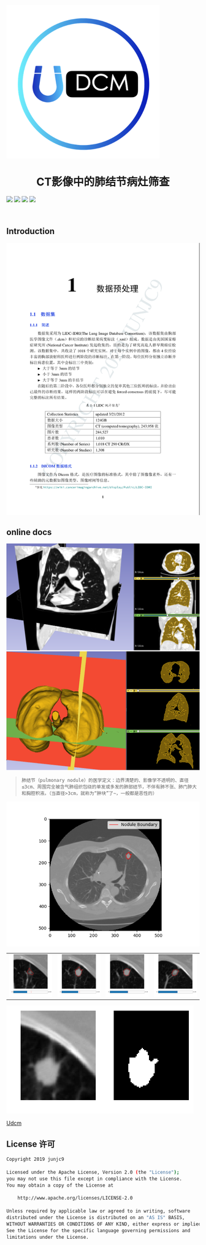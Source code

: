 

<img src="docs/img/@512.png" align="center" width="400"></img>


<h1 align="center">CT影像中的<strong>肺结节</strong>病灶筛查</h1>


![](https://img.shields.io/badge/dataset-LIDC_IDRI-blueviolet.svg)
![](https://img.shields.io/badge/size-124_GB-orange.svg)
![](https://img.shields.io/badge/model-inception_resnet_v2-blue.svg)
![](https://img.shields.io/badge/author-junjc9-red.svg)

</br>

## Introduction

![](docs/img/ex.png)

## online docs

![](docs/img/3d.png)
![](docs/img/d.png)

>     肺结节（pulmonary nodule）的医学定义：边界清楚的、影像学不透明的、直径≤3cm、周围完全被含气肺组织包绕的单发或多发的肺部结节，不伴有肺不张、肺门肿大和胸腔积液。（当直径>3cm，就称为“肿块”了~，一般都是恶性的）

![](docs/img/boundary.png)

<table>
  <tr>
    <td vlign="center">
        <img src="docs/img/10.png" width="160" alt="">
    </td>
    <td vlign="center">
        <img src="docs/img/12.png" width="160" alt="">
    </td>
    <td vlign="center">
        <img src="docs/img/13.png" width="160" alt="">
    </td>
    <td vlign="center">
        <img src="docs/img/14.png" width="160" alt="">
    </td>
  </tr>
</table>

![](docs/img/mask_bbox.png)

[Udcm](https://dev.junjc9.com/udcm)

## License 许可

```sh
Copyright 2019 junjc9

Licensed under the Apache License, Version 2.0 (the "License");
you may not use this file except in compliance with the License.
You may obtain a copy of the License at

    http://www.apache.org/licenses/LICENSE-2.0

Unless required by applicable law or agreed to in writing, software
distributed under the License is distributed on an "AS IS" BASIS,
WITHOUT WARRANTIES OR CONDITIONS OF ANY KIND, either express or implied.
See the License for the specific language governing permissions and
limitations under the License.
```